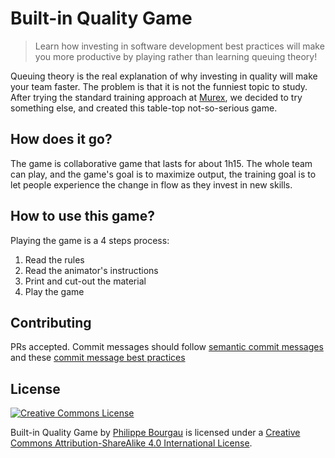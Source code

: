# Built-in Quality Game

> Learn how investing in software development best practices will make you more productive by playing rather than learning queuing theory!

Queuing theory is the real explanation of why investing in quality will make your team faster. The problem is that it is not the funniest topic to study. After trying the standard training approach at [Murex](www.murex.com), we decided to try something else, and created this table-top not-so-serious game.

## How does it go?

The game is collaborative game that lasts for about 1h15. The whole team can play, and the game's goal is to maximize output, the training goal is to let people experience the change in flow as they invest in new skills.

## How to use this game?

Playing the game is a 4 steps process:

1. Read the rules
2. Read the animator's instructions
3. Print and cut-out the material
4. Play the game

## Contributing

PRs accepted.
Commit messages should follow [semantic commit messages](https://seesparkbox.com/foundry/semantic_commit_messages) and these [commit message best practices](https://chris.beams.io/posts/git-commit/)

## License

[![Creative Commons License](https://i.creativecommons.org/l/by-sa/4.0/88x31.png)](http://creativecommons.org/licenses/by-sa/4.0/)

Built-in Quality Game by <a xmlns:cc="http://creativecommons.org/ns#" href="http://philou.github.io/built-in-quality-game/" property="cc:attributionName" rel="cc:attributionURL">Philippe Bourgau</a> is licensed under a [Creative Commons Attribution-ShareAlike 4.0 International License](http://creativecommons.org/licenses/by-sa/4.0/).